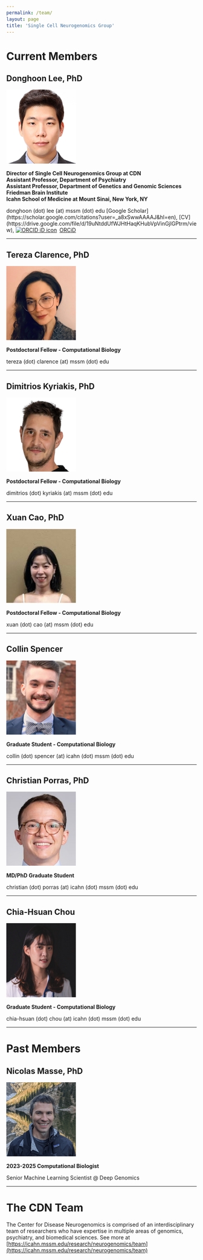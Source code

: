```yaml
---
permalink: /team/
layout: page
title: 'Single Cell Neurogenomics Group'
---
```




# Current Members



## Donghoon Lee, PhD
<img src="/images/DL.jpeg" width="184" height="196">
<p><b>
  Director of Single Cell Neurogenomics Group at CDN<br>
  Assistant Professor, Department of Psychiatry<br>
  Assistant Professor, Department of Genetics and Genomic Sciences<br>
  Friedman Brain Institute<br>
  Icahn School of Medicine at Mount Sinai, New York, NY
</b></p>
donghoon (dot) lee (at) mssm (dot) edu
[Google Scholar](https://scholar.google.com/citations?user=_a8xSwwAAAAJ&hl=en),
[CV](https://drive.google.com/file/d/19uNtddUfWJHtHaqKHubVpVinGjlGPtrm/view),
<a itemprop="sameAs" content="https://orcid.org/0000-0003-0453-6059" href="https://orcid.org/0000-0003-0453-6059" target="orcid.widget" rel="noopener noreferrer" style="vertical-align:top;"><img src="https://orcid.org/sites/default/files/images/orcid_16x16.png" style="width:1em;margin-right:.5em;" alt="ORCID iD icon">ORCiD</a>
<hr>



## Tereza Clarence, PhD
<img src="/images/TC.jpeg" width="184" height="196">
<p><b>
  Postdoctoral Fellow - Computational Biology
</b></p>
tereza (dot) clarence (at) mssm (dot) edu
<hr>



## Dimitrios Kyriakis, PhD
<img src="/images/DK.png" width="184" height="196">
<p><b>
  Postdoctoral Fellow - Computational Biology
</b></p>
dimitrios (dot) kyriakis (at) mssm (dot) edu
<hr>



## Xuan Cao, PhD
<img src="/images/XC.jpg" width="184" height="196">
<p><b>
  Postdoctoral Fellow - Computational Biology
</b></p>
xuan (dot) cao (at) mssm (dot) edu
<hr>



## Collin Spencer
<img src="/images/CS.jpeg" width="184" height="196">
<p><b>
  Graduate Student - Computational Biology
</b></p>
collin (dot) spencer (at) icahn (dot) mssm (dot) edu
<hr>



## Christian Porras, PhD
<img src="/images/CP.jpeg" width="184" height="196">
<p><b>
  MD/PhD Graduate Student
</b></p>
christian (dot) porras (at) icahn (dot) mssm (dot) edu
<hr>



## Chia-Hsuan Chou
<img src="/images/CC.jpg" width="184" height="196">
<p><b>
  Graduate Student - Computational Biology
</b></p>
chia-hsuan (dot) chou (at) icahn (dot) mssm (dot) edu
<hr>



# Past Members



## Nicolas Masse, PhD
<img src="/images/NM.png" width="184" height="196">
<p><b>
  2023-2025 Computational Biologist
</b></p>
Senior Machine Learning Scientist @ Deep Genomics
<hr>



# The CDN Team
The Center for Disease Neurogenomics is comprised of an interdisciplinary team of researchers who have expertise in multiple areas of genomics, psychiatry, and biomedical sciences. See more at [https://icahn.mssm.edu/research/neurogenomics/team](https://icahn.mssm.edu/research/neurogenomics/team)

